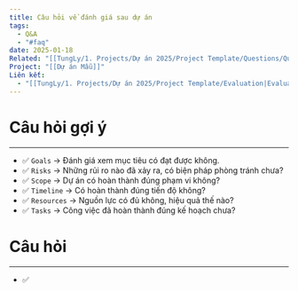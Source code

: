 ```yaml
---
title: Câu hỏi về đánh giá sau dự án
tags:
  - Q&A
  - "#faq"
date: 2025-01-18
Related: "[[TungLy/1. Projects/Dự án 2025/Project Template/Questions/Question]]"
Project: "[[Dự án Mẫu]]"
Liên kết:
  - "[[TungLy/1. Projects/Dự án 2025/Project Template/Evaluation|Evaluation]]"
---
```

# Câu hỏi gợi ý
---
- ✅ `Goals` → Đánh giá xem mục tiêu có đạt được không.
- ✅ `Risks` → Những rủi ro nào đã xảy ra, có biện pháp phòng tránh chưa?
- ✅ `Scope` → Dự án có hoàn thành đúng phạm vi không?
- ✅ `Timeline` → Có hoàn thành đúng tiến độ không?
- ✅ `Resources` → Nguồn lực có đủ không, hiệu quả thế nào?
- ✅ `Tasks` → Công việc đã hoàn thành đúng kế hoạch chưa?

# Câu hỏi
---
- ✅ 